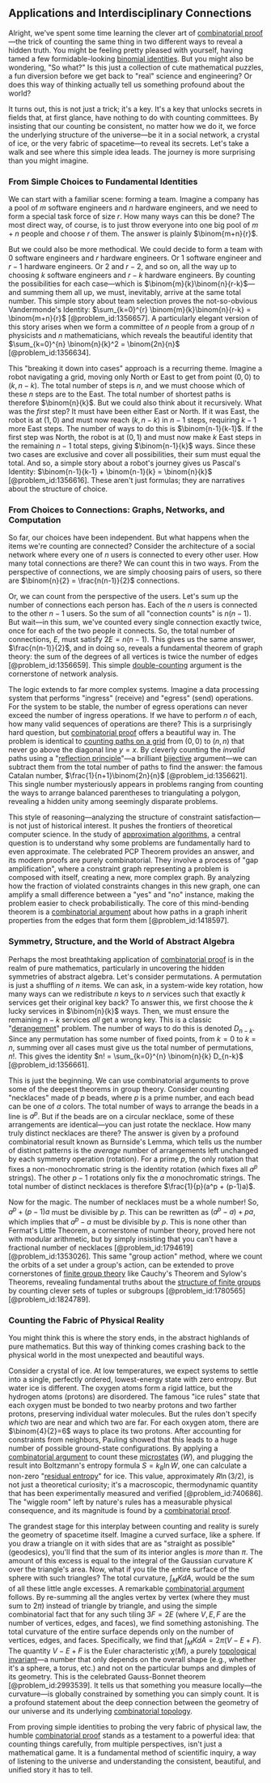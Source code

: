 ## Applications and Interdisciplinary Connections

Alright, we've spent some time learning the clever art of [combinatorial proof](@article_id:263543)—the trick of counting the same thing in two different ways to reveal a hidden truth. You might be feeling pretty pleased with yourself, having tamed a few formidable-looking [binomial identities](@article_id:275545). But you might also be wondering, "So what?" Is this just a collection of cute mathematical puzzles, a fun diversion before we get back to "real" science and engineering? Or does this way of thinking actually tell us something profound about the world?

It turns out, this is not just a trick; it's a key. It's a key that unlocks secrets in fields that, at first glance, have nothing to do with counting committees. By insisting that our counting be consistent, no matter how we do it, we force the underlying structure of the universe—be it in a social network, a crystal of ice, or the very fabric of spacetime—to reveal its secrets. Let's take a walk and see where this simple idea leads. The journey is more surprising than you might imagine.

### From Simple Choices to Fundamental Identities

We can start with a familiar scene: forming a team. Imagine a company has a pool of $m$ software engineers and $n$ hardware engineers, and we need to form a special task force of size $r$. How many ways can this be done? The most direct way, of course, is to just throw everyone into one big pool of $m+n$ people and choose $r$ of them. The answer is plainly $\binom{m+n}{r}$.

But we could also be more methodical. We could decide to form a team with $0$ software engineers and $r$ hardware engineers. Or $1$ software engineer and $r-1$ hardware engineers. Or $2$ and $r-2$, and so on, all the way up to choosing $k$ software engineers and $r-k$ hardware engineers. By counting the possibilities for each case—which is $\binom{m}{k}\binom{n}{r-k}$—and summing them all up, we must, inevitably, arrive at the same total number. This simple story about team selection proves the not-so-obvious Vandermonde's Identity: $\sum_{k=0}^{r} \binom{m}{k}\binom{n}{r-k} = \binom{m+n}{r}$ [@problem_id:1356657]. A particularly elegant version of this story arises when we form a committee of $n$ people from a group of $n$ physicists and $n$ mathematicians, which reveals the beautiful identity that $\sum_{k=0}^{n} \binom{n}{k}^2 = \binom{2n}{n}$ [@problem_id:1356634].

This "breaking it down into cases" approach is a recurring theme. Imagine a robot navigating a grid, moving only North or East to get from point $(0,0)$ to $(k, n-k)$. The total number of steps is $n$, and we must choose which of these $n$ steps are to the East. The total number of shortest paths is therefore $\binom{n}{k}$. But we could also think about it recursively. What was the *first* step? It must have been either East or North. If it was East, the robot is at $(1,0)$ and must now reach $(k, n-k)$ in $n-1$ steps, requiring $k-1$ more East steps. The number of ways to do this is $\binom{n-1}{k-1}$. If the first step was North, the robot is at $(0,1)$ and must now make $k$ East steps in the remaining $n-1$ total steps, giving $\binom{n-1}{k}$ ways. Since these two cases are exclusive and cover all possibilities, their sum must equal the total. And so, a simple story about a robot's journey gives us Pascal's Identity: $\binom{n-1}{k-1} + \binom{n-1}{k} = \binom{n}{k}$ [@problem_id:1356616]. These aren't just formulas; they are narratives about the structure of choice.

### From Choices to Connections: Graphs, Networks, and Computation

So far, our choices have been independent. But what happens when the items we're counting are connected? Consider the architecture of a social network where every one of $n$ users is connected to every other user. How many total connections are there? We can count this in two ways. From the perspective of connections, we are simply choosing pairs of users, so there are $\binom{n}{2} = \frac{n(n-1)}{2}$ connections.

Or, we can count from the perspective of the users. Let's sum up the number of connections each person has. Each of the $n$ users is connected to the other $n-1$ users. So the sum of all "connection counts" is $n(n-1)$. But wait—in this sum, we've counted every single connection exactly twice, once for each of the two people it connects. So, the total number of connections, $E$, must satisfy $2E = n(n-1)$. This gives us the same answer, $\frac{n(n-1)}{2}$, and in doing so, reveals a fundamental theorem of graph theory: the sum of the degrees of all vertices is twice the number of edges [@problem_id:1356659]. This simple [double-counting](@article_id:152493) argument is the cornerstone of network analysis.

The logic extends to far more complex systems. Imagine a data processing system that performs "ingress" (receive) and "egress" (send) operations. For the system to be stable, the number of egress operations can never exceed the number of ingress operations. If we have to perform $n$ of each, how many valid sequences of operations are there? This is a surprisingly hard question, but [combinatorial proof](@article_id:263543) offers a beautiful way in. The problem is identical to [counting paths on a grid](@article_id:270313) from $(0,0)$ to $(n,n)$ that never go above the diagonal line $y=x$. By cleverly counting the *invalid* paths using a "[reflection principle](@article_id:148010)"—a brilliant [bijective](@article_id:190875) argument—we can subtract them from the total number of paths to find the answer: the famous Catalan number, $\frac{1}{n+1}\binom{2n}{n}$ [@problem_id:1356621]. This single number mysteriously appears in problems ranging from counting the ways to arrange balanced parentheses to triangulating a polygon, revealing a hidden unity among seemingly disparate problems.

This style of reasoning—analyzing the structure of constraint satisfaction—is not just of historical interest. It pushes the frontiers of theoretical computer science. In the study of [approximation algorithms](@article_id:139341), a central question is to understand why some problems are fundamentally hard to even approximate. The celebrated PCP Theorem provides an answer, and its modern proofs are purely combinatorial. They involve a process of "gap amplification", where a constraint graph representing a problem is composed with itself, creating a new, more complex graph. By analyzing how the fraction of violated constraints changes in this new graph, one can amplify a small difference between a "yes" and "no" instance, making the problem easier to check probabilistically. The core of this mind-bending theorem is a [combinatorial argument](@article_id:265822) about how paths in a graph inherit properties from the edges that form them [@problem_id:1418597].

### Symmetry, Structure, and the World of Abstract Algebra

Perhaps the most breathtaking application of [combinatorial proof](@article_id:263543) is in the realm of pure mathematics, particularly in uncovering the hidden symmetries of abstract algebra. Let's consider permutations. A permutation is just a shuffling of $n$ items. We can ask, in a system-wide key rotation, how many ways can we redistribute $n$ keys to $n$ services such that exactly $k$ services get their original key back? To answer this, we first choose the $k$ lucky services in $\binom{n}{k}$ ways. Then, we must ensure the remaining $n-k$ services *all* get a wrong key. This is a classic "[derangement](@article_id:189773)" problem. The number of ways to do this is denoted $D_{n-k}$. Since any permutation has some number of fixed points, from $k=0$ to $k=n$, summing over all cases must give us the total number of permutations, $n!$. This gives the identity $n! = \sum_{k=0}^{n} \binom{n}{k} D_{n-k}$ [@problem_id:1356661].

This is just the beginning. We can use combinatorial arguments to prove some of the deepest theorems in group theory. Consider counting "necklaces" made of $p$ beads, where $p$ is a prime number, and each bead can be one of $a$ colors. The total number of ways to arrange the beads in a line is $a^p$. But if the beads are on a circular necklace, some of these arrangements are identical—you can just rotate the necklace. How many truly distinct necklaces are there? The answer is given by a profound combinatorial result known as Burnside's Lemma, which tells us the number of distinct patterns is the *average* number of arrangements left unchanged by each symmetry operation (rotation). For a prime $p$, the only rotation that fixes a non-monochromatic string is the identity rotation (which fixes all $a^p$ strings). The other $p-1$ rotations only fix the $a$ monochromatic strings. The total number of distinct necklaces is therefore $\frac{1}{p}(a^p + (p-1)a)$.

Now for the magic. The number of necklaces must be a whole number! So, $a^p + (p-1)a$ must be divisible by $p$. This can be rewritten as $(a^p - a) + pa$, which implies that $a^p - a$ must be divisible by $p$. This is none other than Fermat's Little Theorem, a cornerstone of number theory, proved here not with modular arithmetic, but by simply insisting that you can't have a fractional number of necklaces [@problem_id:1794619] [@problem_id:1353026]. This same "group action" method, where we count the orbits of a set under a group's action, can be extended to prove cornerstones of [finite group theory](@article_id:146107) like Cauchy's Theorem and Sylow's Theorems, revealing fundamental truths about the [structure of finite groups](@article_id:137464) by counting clever sets of tuples or subgroups [@problem_id:1780565] [@problem_id:1824789].

### Counting the Fabric of Physical Reality

You might think this is where the story ends, in the abstract highlands of pure mathematics. But this way of thinking comes crashing back to the physical world in the most unexpected and beautiful ways.

Consider a crystal of ice. At low temperatures, we expect systems to settle into a single, perfectly ordered, lowest-energy state with zero entropy. But water ice is different. The oxygen atoms form a rigid lattice, but the hydrogen atoms (protons) are disordered. The famous "ice rules" state that each oxygen must be bonded to two nearby protons and two farther protons, preserving individual water molecules. But the rules don't specify *which* two are near and which two are far. For each oxygen atom, there are $\binom{4}{2}=6$ ways to place its two protons. After accounting for constraints from neighbors, Pauling showed that this leads to a huge number of possible ground-state configurations. By applying a [combinatorial argument](@article_id:265822) to count these [microstates](@article_id:146898) ($W$), and plugging the result into Boltzmann's entropy formula $S = k_B \ln W$, one can calculate a non-zero "[residual entropy](@article_id:139036)" for ice. This value, approximately $R \ln(3/2)$, is not just a theoretical curiosity; it's a macroscopic, thermodynamic quantity that has been experimentally measured and verified [@problem_id:740686]. The "wiggle room" left by nature's rules has a measurable physical consequence, and its magnitude is found by a [combinatorial proof](@article_id:263543).

The grandest stage for this interplay between counting and reality is surely the geometry of spacetime itself. Imagine a curved surface, like a sphere. If you draw a triangle on it with sides that are as "straight as possible" (geodesics), you'll find that the sum of its interior angles is *more* than $\pi$. The amount of this excess is equal to the integral of the Gaussian curvature $K$ over the triangle's area. Now, what if you tile the entire surface of the sphere with such triangles? The total curvature, $\int_M K dA$, would be the sum of all these little angle excesses. A remarkable [combinatorial argument](@article_id:265822) follows. By re-summing all the angles vertex by vertex (where they must sum to $2\pi$) instead of triangle by triangle, and using the simple combinatorial fact that for any such tiling $3F = 2E$ (where $V, E, F$ are the number of vertices, edges, and faces), we find something astonishing. The total curvature of the entire surface depends only on the number of vertices, edges, and faces. Specifically, we find that $\int_M K dA = 2\pi (V-E+F)$. The quantity $V-E+F$ is the Euler characteristic $\chi(M)$, a purely [topological invariant](@article_id:141534)—a number that only depends on the overall shape (e.g., whether it's a sphere, a torus, etc.) and not on the particular bumps and dimples of its geometry. This is the celebrated Gauss-Bonnet theorem [@problem_id:2993539]. It tells us that something you measure locally—the curvature—is globally constrained by something you can simply count. It is a profound statement about the deep connection between the geometry of our universe and its underlying [combinatorial topology](@article_id:267700).

From proving simple identities to probing the very fabric of physical law, the humble [combinatorial proof](@article_id:263543) stands as a testament to a powerful idea: that counting things carefully, from multiple perspectives, isn't just a mathematical game. It is a fundamental method of scientific inquiry, a way of listening to the universe and understanding the consistent, beautiful, and unified story it has to tell.